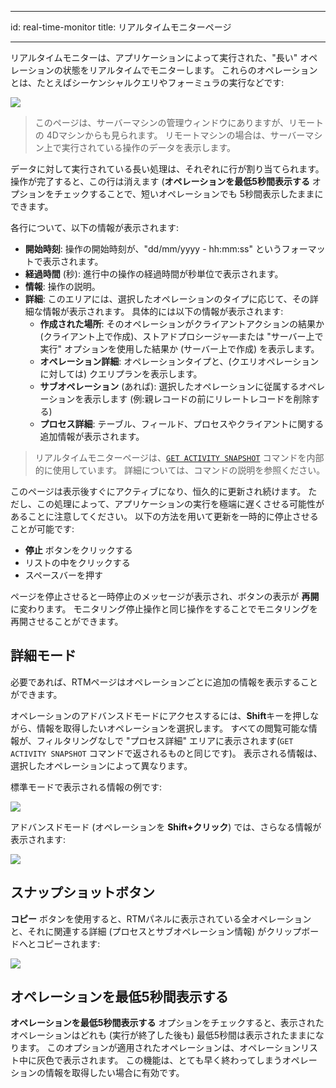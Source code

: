 - - -
id: real-time-monitor title: リアルタイムモニターページ
- - -


リアルタイムモニターは、アプリケーションによって実行された、"長い" オペレーションの状態をリアルタイムでモニターします。 これらのオペレーションとは、たとえばシーケンシャルクエリやフォーミュラの実行などです:

![](../assets/en/Admin/server-admin-monitor-page.png)
> このページは、サーバーマシンの管理ウィンドウにありますが、リモートの 4Dマシンからも見られます。 リモートマシンの場合は、サーバーマシン上で実行されている操作のデータを表示します。

データに対して実行されている長い処理は、それぞれに行が割り当てられます。 操作が完了すると、この行は消えます (**オペレーションを最低5秒間表示する** オプションをチェックすることで、短いオペレーションでも 5秒間表示したままにできます。

各行について、以下の情報が表示されます:

- **開始時刻**: 操作の開始時刻が、"dd/mm/yyyy - hh:mm:ss" というフォーマットで表示されます。
- **経過時間** (秒): 進行中の操作の経過時間が秒単位で表示されます。
- **情報**: 操作の説明。
- **詳細**: このエリアには、選択したオペレーションのタイプに応じて、その詳細な情報が表示されます。 具体的には以下の情報が表示されます:
    + **作成された場所**: そのオペレーションがクライアントアクションの結果か (クライアント上で作成)、ストアドプロシージャ―または "サーバー上で実行" オプションを使用した結果か (サーバー上で作成) を表示します。
    + **オペレーション詳細**: オペレーションタイプと、(クエリオペレーションに対しては) クエリプランを表示します。
    + **サブオペレーション** (あれば): 選択したオペレーションに従属するオペレーションを表示します (例:親レコードの前にリレートレコードを削除する)
    + **プロセス詳細**: テーブル、フィールド、プロセスやクライアントに関する追加情報が表示されます。

> リアルタイムモニターページは、[`GET ACTIVITY SNAPSHOT`](https://doc.4d.com/4dv19/help/command/ja/page1277.html) コマンドを内部的に使用しています。 詳細については、コマンドの説明を参照ください。

このページは表示後すぐにアクティブになり、恒久的に更新され続けます。 ただし、この処理によって、アプリケーションの実行を極端に遅くさせる可能性があることに注意してください。 以下の方法を用いて更新を一時的に停止させることが可能です:

- **停止** ボタンをクリックする
- リストの中をクリックする
- スペースバーを押す

ページを停止させると一時停止のメッセージが表示され、ボタンの表示が **再開** に変わります。 モニタリング停止操作と同じ操作をすることでモニタリングを再開させることができます。

## 詳細モード

必要であれば、RTMページはオペレーションごとに追加の情報を表示することができます。

オペレーションのアドバンスドモードにアクセスするには、**Shift**キーを押しながら、情報を取得したいオペレーションを選択します。 すべての閲覧可能な情報が、フィルタリングなしで "プロセス詳細" エリアに表示されます(`GET ACTIVITY SNAPSHOT` コマンドで返されるものと同じです)。 表示される情報は、選択したオペレーションによって異なります。

標準モードで表示される情報の例です:

![](../assets/en/Admin/server-admin-monitor-adv1.png)


アドバンスドモード (オペレーションを **Shift+クリック**) では、さらなる情報が表示されます:

![](../assets/en/Admin/server-admin-monitor-adv2.png)

## スナップショットボタン

**コピー** ボタンを使用すると、RTMパネルに表示されている全オペレーションと、それに関連する詳細 (プロセスとサブオペレーション情報) がクリップボードへとコピーされます:

![](../assets/en/Admin/server-admin-monitor-snapshot.png)


## オペレーションを最低5秒間表示する

**オペレーションを最低5秒間表示する** オプションをチェックすると、表示されたオペレーションはどれも (実行が終了した後も) 最低5秒間は表示されたままになります。 このオプションが適用されたオペレーションは、オペレーションリスト中に灰色で表示されます。 この機能は、とても早く終わってしまうオペレーションの情報を取得したい場合に有効です。
